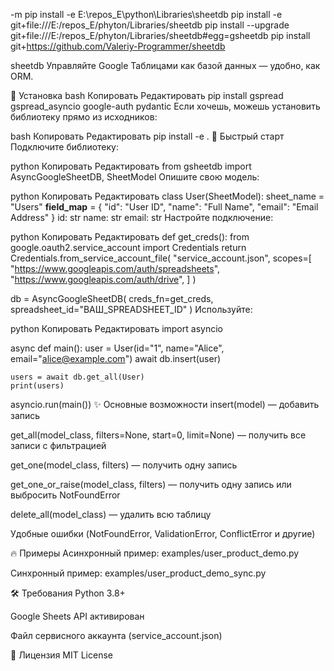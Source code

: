 -m pip install -e E:\repos_E\python\Libraries\sheetdb
pip install -e git+file:///E:/repos_E/phyton/Libraries/sheetdb
pip install --upgrade git+file:///E:/repos_E/phyton/Libraries/sheetdb#egg=gsheetdb
pip install git+https://github.com/Valeriy-Programmer/sheetdb

sheetdb
Управляйте Google Таблицами как базой данных — удобно, как ORM.

🚀 Установка
bash
Копировать
Редактировать
pip install gspread gspread_asyncio google-auth pydantic
Если хочешь, можешь установить библиотеку прямо из исходников:

bash
Копировать
Редактировать
pip install -e .
🔧 Быстрый старт
Подключите библиотеку:

python
Копировать
Редактировать
from gsheetdb import AsyncGoogleSheetDB, SheetModel
Опишите свою модель:

python
Копировать
Редактировать
class User(SheetModel):
sheet_name = "Users"
**field_map** = {
"id": "User ID",
"name": "Full Name",
"email": "Email Address"
}
id: str
name: str
email: str
Настройте подключение:

python
Копировать
Редактировать
def get_creds():
from google.oauth2.service_account import Credentials
return Credentials.from_service_account_file(
"service_account.json",
scopes=[
"https://www.googleapis.com/auth/spreadsheets",
"https://www.googleapis.com/auth/drive",
]
)

db = AsyncGoogleSheetDB(
creds_fn=get_creds,
spreadsheet_id="ВАШ_SPREADSHEET_ID"
)
Используйте:

python
Копировать
Редактировать
import asyncio

async def main():
user = User(id="1", name="Alice", email="alice@example.com")
await db.insert(user)

    users = await db.get_all(User)
    print(users)

asyncio.run(main())
✨ Основные возможности
insert(model) — добавить запись

get_all(model_class, filters=None, start=0, limit=None) — получить все записи с фильтрацией

get_one(model_class, filters) — получить одну запись

get_one_or_raise(model_class, filters) — получить одну запись или выбросить NotFoundError

delete_all(model_class) — удалить всю таблицу

Удобные ошибки (NotFoundError, ValidationError, ConflictError и другие)

🔥 Примеры
Асинхронный пример: examples/user_product_demo.py

Синхронный пример: examples/user_product_demo_sync.py

🛠 Требования
Python 3.8+

Google Sheets API активирован

Файл сервисного аккаунта (service_account.json)

📄 Лицензия
MIT License
